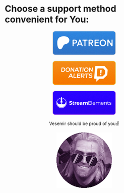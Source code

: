 # Choose a support method convenient for You:

<p align="center"> <a href="https://www.patreon.com/axel_k"> <img src="misc/images/button-patreon.png"> </a> </p>
  
<!--p align="center"> <a href="https://boosty.to/axel_k"> <img src="misc/images/button-boosty.png"> </a> </p-->
  
<p align="center"> <a href="https://www.donationalerts.com/r/axel_k"> <img src="misc/images/button-donationalerts.png"> </a> </p>
  
<p align="center"> <a href="https://streamelements.com/axe1_k/tip"> <img src="misc/images/button-streamelements.png"> </a> </p>

<p align="center"> Vesemir should be proud of you✌️ </p>
<p align="center"> <img src="misc/images/AXEL_K.png"> </p>
